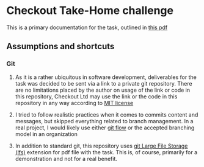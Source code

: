 # Checkout Take-Home challenge

This is a primary documentation for the task, outlined in [this pdf](./Checkout.com%20Challenge.pdf)

## Assumptions and shortcuts

### Git

1. As it is a rather ubiquitous in software development, deliverables for the task was decided to be 
sent via a link to a private git repository. There are no limitations placed by the author on usage 
of the link or code in this repository, Checkout Ltd may use the link or the code in this repository 
in any way according to [MIT license](./LICENSE.md)

2. I tried to follow realistic practices when it comes to commits content and messages, but skipped 
everything related to branch management. In a real project, I would likely use either [git flow](https://www.atlassian.com/git/tutorials/comparing-workflows/gitflow-workflow)
or the accepted branching model in an organization

3. In addition to standard git, this repository uses [git Large File Storage (lfs)](https://git-lfs.github.com/) 
extension for pdf file with the task. This is, of course, primarily for a demonstration and not for a real benefit.